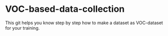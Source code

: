 # VOC-based-data-collection
This git helps you know step by step how to make a dataset as VOC-dataset for your training. 
